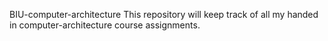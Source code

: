 BIU-computer-architecture This repository will keep track of all my handed in computer-architecture course assignments.
